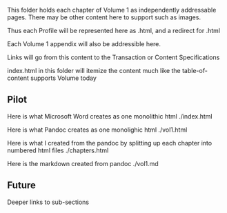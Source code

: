 This folder holds each chapter of Volume 1 as independently addressable pages. There may be other content here to support such as images. 

Thus each Profile will be represented here as <profile acronym>.html, and a redirect for <profile name>.html

Each Volume 1 appendix will also be addressible here.

Links will go from this content to the Transaction or Content Specifications

index.html in this folder will itemize the content much like the table-of-content supports Volume today

## Pilot

Here is what Microsoft Word creates as one monolithic html ./index.html

Here is what Pandoc creates as one monolighic html ./vol1.html

Here is what I created from the pandoc by splitting up each chapter into numbered html files ./chapters.html

Here is the markdown created from pandoc ./vol1.md

## Future

Deeper links to sub-sections